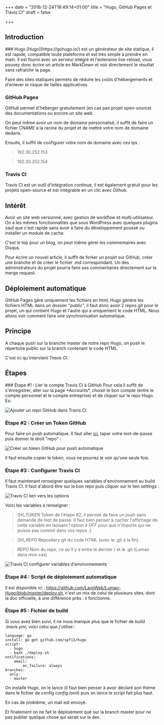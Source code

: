 +++
date = "2016-12-24T18:49:14+01:00"
title = "Hugo, GitHub Pages et Travis CI"
draft = false

+++

<h2 class="post-title">Introduction</h2>
### Hugo
[Hugo](https://gohugo.io/) est un générateur de site statique, il est rapide, compatible toute plateforme et est très simple à prendre en main.
Il est fourni avec un serveur intégré et l'extension live-reload, vous pouvez donc écrire un article en MarkDown et voir directement le résultat sans rafraîchir la page.

Faire des sites statiques permets de réduire les coûts d'hébergements et d'enlever le risque de failles applicatives. 

### GitHub Pages
GitHub permet d'héberger gratuitement (en cas pas projet open-source) des documentations ou encore un site web.

On peut même avoir un nom de domaine personnalisé, il suffit de faire un fichier CNAME à la racine du projet et de mettre votre nom de domaine dedans.

Ensuite, il suffit de configurer votre nom de domaine avec ces ips :

> 192.30.252.153

> 192.30.252.154

### Travis CI
Travis CI est un outil d'intégration continue, il est également gratuit pour les projets open-source et est intégrable en un clic avec Github.

<h2 class="post-title">Intérêt</h2>
Avoir un site web versionné, avec gestion de workflow et multi-utilisateur. On a les mêmes fonctionnalités que sous WordPress avec quelques plugins sauf que c'est rapide sans avoir à faire du développement poussé ou installer un module de cache.

C'est le top pour un blog, on peut même gérer les commentaires avec Disqus.

Pour écrire un nouvel article, il suffit de forker un projet sur GitHub, créer une branche et de créer le fichier .md correspondant. Un des administrateurs  du projet pourra faire ses commentaires directement sur la merge request.

<h2 class="post-title">Déploiement automatique</h2>
GitHub Pages gére uniquement les fichiers en html, Hugo génère les fichiers HTML dans un dossier "public", il faut donc avoir 2 repos git pour le projet, un qui contient Hugo et l'autre qui a uniquement le code HTML. Nous allons voir comment faire une synchronisation automatique.

<h2 class="post-title">Principe</h2>
A chaque push sur la branche master de notre repo Hugo, on push le répertoire public sur la branch contenant le code HTML.

C'est ici qu'intervient *Travis CI*.
 
<h2 class="post-title">Étapes</h2>
### Étape #1 : Lier le compte Travis CI à GitHub
Pour cela il suffit de s'enregistrer, aller sur la page *Accounts*, choisir le bon compte (entre le compte personnel et le compte entreprise) et de cliquer sur le repo Hugo. Ex:

![Ajouter un repo GitHub dans Travis CI](/images/hugo-github-page/ajouter-repo-travis-ci.png)

### Étape #2 : Créer un Token GitHub
Pour faire un push automatique. Il faut aller [ici](https://github.com/settings/tokens/new), taper votre mot-de-passe puis donner le droit "repo" :

![Créer un token GitHub pour push automatique](/images/hugo-github-page/creer-token-github.png)

Il faut ensuite copier le token, vous ne pourrez le voir qu'une seule fois.

### Étape #3 : Configurer Travis CI
Il faut maintenant renseigner quelques variables d'environnement au build Travis CI. Il faut d'abord être sur le bon repo puis cliquer sur le lien settings :

![Travis CI lien vers les options](/images/hugo-github-page/travis-ci-lien-options.png)

Voici les variables à renseigner :

>*GH_TOKEN* Token de l'étape #2, il permet de faire un push sans demande de mot de passe. Il faut bien penser à cacher l'affichage de cette variable en laissant l'option à *OFF* pour que n'importe qui ne puisse pas commit dans vos repos ;)

>*GH_REPO* Repositery git du code HTML (avec le .git à la fin). 

>*REPO* Nom du repo, ce qu'il y a entre le dernier / et le .git (Lumao dans mon cas)

![Travis CI configurer variables d'environnements](/images/hugo-github-page/variable-environnement-travis-ci.png)

### Étape #4 : Script de déploiement automatique
Il est disponible ici : https://github.com/LavoWeb/Lumao-Hugo/blob/master/deploy.sh, c'est un mix de celui de plusieurs sites, dont la doc officielle, à une différence près : il fonctionne.

### Étape #5 : Fichier de build
Si vous avez bien suivi, il ne nous manque plus que le fichier de build *.travis.yml*, voici celui que j'utilise :

```
language: go
install: go get github.com/spf13/hugo
script:
  - hugo
  - bash ./deploy.sh
notifications:
    email:
        on_failure: always
branches:
  only:
  - master
```

On installe Hugo, on le lance (il faut bien penser à avoir déclaré son thème dans le fichier de config *config.toml*) puis on lance le script fait plus haut.

En cas de problème, un mail est envoyé.

Et finalement on ne fait le déploiement que sur la branch master pour ne pas publier quelque chose qui serait sur la dev.

